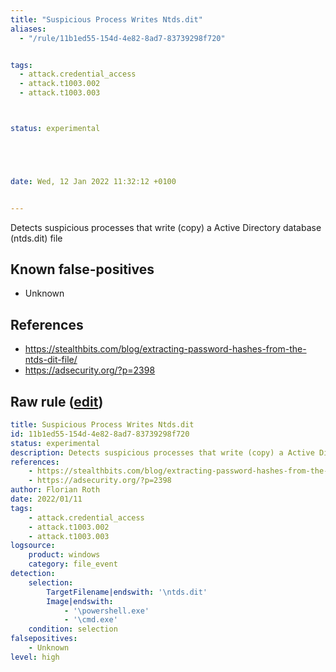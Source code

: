 ```yaml
---
title: "Suspicious Process Writes Ntds.dit"
aliases:
  - "/rule/11b1ed55-154d-4e82-8ad7-83739298f720"


tags:
  - attack.credential_access
  - attack.t1003.002
  - attack.t1003.003



status: experimental





date: Wed, 12 Jan 2022 11:32:12 +0100


---
```


Detects suspicious processes that write (copy) a Active Directory database (ntds.dit) file

<!--more-->


## Known false-positives

* Unknown



## References

* https://stealthbits.com/blog/extracting-password-hashes-from-the-ntds-dit-file/
* https://adsecurity.org/?p=2398


## Raw rule ([edit](https://github.com/SigmaHQ/sigma/edit/master/rules/windows/file_event/file_event_win_susp_ntds_dit.yml))
```yaml
title: Suspicious Process Writes Ntds.dit
id: 11b1ed55-154d-4e82-8ad7-83739298f720
status: experimental
description: Detects suspicious processes that write (copy) a Active Directory database (ntds.dit) file
references:
    - https://stealthbits.com/blog/extracting-password-hashes-from-the-ntds-dit-file/
    - https://adsecurity.org/?p=2398
author: Florian Roth
date: 2022/01/11
tags:
    - attack.credential_access
    - attack.t1003.002
    - attack.t1003.003
logsource:
    product: windows
    category: file_event
detection:
    selection:
        TargetFilename|endswith: '\ntds.dit'
        Image|endswith:
            - '\powershell.exe'
            - '\cmd.exe'
    condition: selection
falsepositives:
    - Unknown
level: high

```
